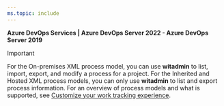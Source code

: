 ```yaml
---
ms.topic: include
---
```


**Azure DevOps Services | Azure DevOps Server 2022 - Azure DevOps Server 2019**

> [!IMPORTANT]  
> For the On-premises XML process model, you can use **witadmin** to list, import, export, and modify a process for a project. For the Inherited and Hosted XML process models, you can only use **witadmin** to list and export process information. For an overview of process models and what is supported, see [Customize your work tracking experience](../reference/customize-work.md).